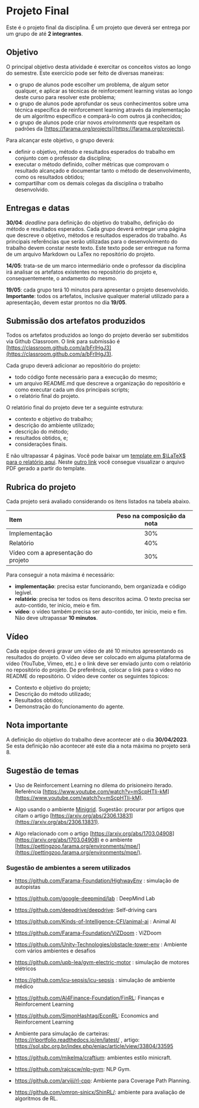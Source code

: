 # Projeto Final

Este é o projeto final da disciplina. É um projeto que deverá ser entrega por um grupo de até **2 integrantes**. 

## Objetivo

O principal objetivo desta atividade é exercitar os conceitos vistos ao longo do semestre. Este exercício pode ser feito de diversas maneiras: 

* o grupo de alunos pode escolher um problema, de algum setor qualquer, e aplicar as técnicas de reinforcement learning vistas ao longo deste curso para resolver este problema;
* o grupo de alunos pode aprofundar os seus conhecimentos sobre uma técnica específica de reinforcement learning através da implementação de um algoritmo específico e compará-lo com outros já conhecidos;
* o grupo de alunos pode criar novos *environments* que respeitam os padrões da [https://farama.org/projects](https://farama.org/projects).


Para alcançar este objetivo, o grupo deverá: 

* definir o objetivo, método e resultados esperados do trabalho em conjunto com o professor da disciplina;
* executar o método definido, colher métricas que comprovam o resultado alcançado e documentar tanto o método de desenvolvimento, como os resultados obtidos;
* compartilhar com os demais colegas da disciplina o trabalho desenvolvido. 


## Entregas e datas


**30/04**: *deadline* para definição do objetivo do trabalho, definição do método e resultados esperados. Cada grupo deverá entregar uma página que descreve o objetivo, métodos e resultados esperados do trabalho. As principais referências que serão utilizadas para o desenvolvimento do trabalho devem constar neste texto. Este texto pode ser entregue na forma de um arquivo Markdown ou LaTex no repositório do projeto.  

**14/05**: trata-se de um marco intermediário onde o professor da disciplina irá analisar os artefatos existentes no repositório do projeto e, consequentemente, o andamento do mesmo. 

**19/05**: cada grupo terá 10 minutos para apresentar o projeto desenvolvido. **Importante**: todos os artefatos, inclusive qualquer material utilizado para a apresentação, devem estar prontos no dia **19/05**. 


## Submissão dos artefatos produzidos

Todos os artefatos produzidos ao longo do projeto deverão ser submitidos via Github Classroom. O link para submissão é [https://classroom.github.com/a/bFrIHgJ3](https://classroom.github.com/a/bFrIHgJ3).

Cada grupo deverá adicionar ao repositório do projeto: 

* todo código fonte necessário para a execução do mesmo;
* um arquivo README.md que descreve a organização do repositório e como executar cada um dos principais scripts;
* o relatório final do projeto. 

O relatório final do projeto deve ter a seguinte estrutura: 

* contexto e objetivo do trabalho;  
* descrição do ambiente utilizado;
* descrição do método;
* resultados obtidos, e;
* considerações finais. 

E não ultrapassar 4 páginas. Você pode baixar um [template em $\LaTeX$ para o relatório aqui](template_latex.zip). Neste [outro link](template_relatorio.pdf) você consegue visualizar o arquivo PDF gerado a partir do template.

## Rubrica do projeto

Cada projeto será avaliado considerando os itens listados na tabela abaixo. 

|Item | Peso na composição da nota|
|:----|:-------------------------:|
| Implementação | 30%             |
| Relatório     | 40%             |
| Vídeo com a apresentação do projeto | 30%        |

Para conseguir a nota máxima é necessário: 

* **implementação**: precisa estar funcionando, bem organizada e código legível.
* **relatório**: precisa ter todos os itens descritos acima. O texto precisa ser auto-contido, ter início, meio e fim. 
* **vídeo**: o vídeo também precisa ser auto-contido, ter início, meio e fim. Não deve ultrapassar **10 minutos**.

## Vídeo

Cada equipe deverá gravar um vídeo de até 10 minutos apresentando os resultados do projeto. O vídeo deve ser colocado em alguma plataforma de vídeo (YouTube, Vimeo, etc.) e o link deve ser enviado junto com o relatório no repositório do projeto. De preferência, colocar o link para o vídeo no README do repositório. O vídeo deve conter os seguintes tópicos:

* Contexto e objetivo do projeto;
* Descrição do método utilizado;
* Resultados obtidos;
* Demonstração do funcionamento do agente.

## Nota importante

A definição do objetivo do trabalho deve acontecer até o dia **30/04/2023**. Se esta definição não acontecer até este dia a nota máxima no projeto será 8. 

## Sugestão de temas

* Uso de Reinforcement Learning no dilema do prisioneiro iterado. Referência [https://www.youtube.com/watch?v=mScpHTIi-kM](https://www.youtube.com/watch?v=mScpHTIi-kM).

* Algo usando o ambiente [Minigrid](https://minigrid.farama.org/). Sugestão: procurar por artigos que citam o artigo [https://arxiv.org/abs/2306.13831](https://arxiv.org/abs/2306.13831).

* Algo relacionado com o artigo [https://arxiv.org/abs/1703.04908](https://arxiv.org/abs/1703.04908) e o ambiente [https://pettingzoo.farama.org/environments/mpe/](https://pettingzoo.farama.org/environments/mpe/).

### Sugestão de ambientes a serem utilizados

* https://github.com/Farama-Foundation/HighwayEnv : simulação de autopistas

* https://github.com/google-deepmind/lab : DeepMind Lab

* https://github.com/deepdrive/deepdrive: Self-driving cars

* https://github.com/Kinds-of-Intelligence-CFI/animal-ai : Animal AI

* https://github.com/Farama-Foundation/ViZDoom : ViZDoom

* https://github.com/Unity-Technologies/obstacle-tower-env : Ambiente com vários ambientes e desafios

* https://github.com/upb-lea/gym-electric-motor : simulação de motores elétricos

* https://github.com/icu-sepsis/icu-sepsis : simulação de ambiente médico

* https://github.com/AI4Finance-Foundation/FinRL: Finanças e Reinforcement Learning

* https://github.com/SimonHashtag/EconRL: Economics and Reinforcement Learning

* Ambiente para simulação de carteiras: https://rlportfolio.readthedocs.io/en/latest/ , artigo: https://sol.sbc.org.br/index.php/eniac/article/view/33804/33595

* https://github.com/mikelma/craftium: ambientes estilo minicraft. 

* https://github.com/rajcscw/nlp-gym: NLP Gym.

* https://github.com/arvijj/rl-cpp: Ambiente para Coverage Path Planning.

* https://github.com/omron-sinicx/ShinRL/: ambiente para avaliação de algoritmos de RL.

